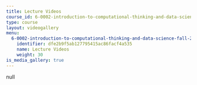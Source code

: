 ```yaml
---
title: Lecture Videos
course_id: 6-0002-introduction-to-computational-thinking-and-data-science-fall-2016
type: course
layout: videogallery
menu:
  6-0002-introduction-to-computational-thinking-and-data-science-fall-2016:
    identifier: dfe2b9f5ab127795415ac86facf4a535
    name: Lecture Videos
    weight: 30
is_media_gallery: true
---
```

null